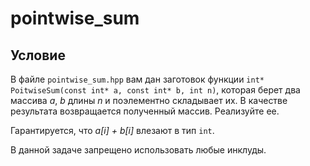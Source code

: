 # pointwise_sum

## Условие

В файле `pointwise_sum.hpp` вам дан заготовок функции `int* PoitwiseSum(const int* a, const int* b, int n)`, которая берет два массива _a_, _b_ длины _n_ и поэлементно складывает их. В качестве результата возвращается полученный массив. Реализуйте ее.

Гарантируется, что _a[i] + b[i]_ влезают в тип `int`.

В данной задаче запрещено использовать любые инклуды.